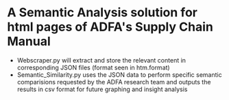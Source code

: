# A Semantic Analysis solution for html pages of ADFA's Supply Chain Manual

* Webscraper.py will extract and store the relevant content in corresponding JSON files (format seen in htm.format)
* Semantic_Similarity.py uses the JSON data to perform specific semantic comparisions requested by the ADFA research team and outputs the results in csv format for future graphing and insight analysis
